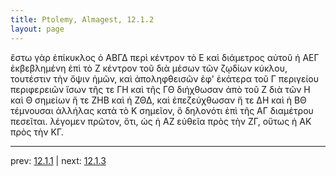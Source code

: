 ```yaml
---
title: Ptolemy, Almagest, 12.1.2
layout: page
---
```


ἔστω γὰρ ἐπίκυκλος ὁ ΑΒΓΔ περὶ κέντρον τὸ Ε καὶ διάμετρος αὐτοῦ ἡ ΑΕΓ ἐκβεβλημένη ἐπὶ τὸ Ζ κέντρον τοῦ διὰ μέσων τῶν ζῳδίων κύκλου, τουτέστιν τὴν ὄψιν ἡμῶν, καὶ ἀποληφθεισῶν ἐφ' ἑκάτερα τοῦ Γ περιγείου περιφερειῶν ἴσων τῆς τε ΓΗ καὶ τῆς ΓΘ διήχθωσαν ἀπὸ τοῦ Ζ διὰ τῶν Η καὶ Θ σημείων ἥ τε ΖΗΒ καὶ ἡ ΖΘΔ, καὶ ἐπεζεύχθωσαν ἥ τε ΔΗ καὶ ἡ ΒΘ τέμνουσαι ἀλλήλας κατὰ τὸ Κ σημεῖον, ὃ δηλονότι ἐπὶ τῆς ΑΓ διαμέτρου πεσεῖται. λέγομεν πρῶτον, ὅτι, ὡς ἡ ΑΖ εὐθεῖα πρὸς τὴν ΖΓ, οὕτως ἡ ΑΚ πρὸς τὴν ΚΓ. 

---

prev: [12.1.1](../12.1.1/) | next: [12.1.3](../12.1.3/)

